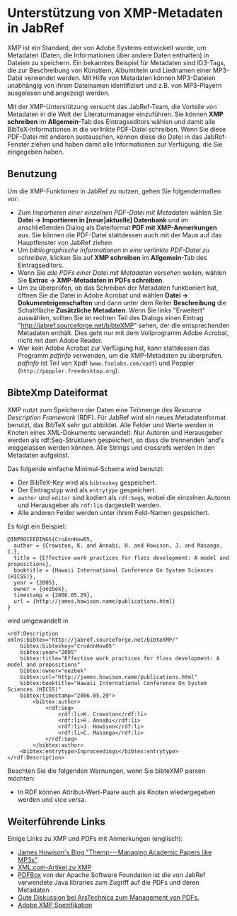# Unterstützung von XMP-Metadaten in JabRef

XMP ist ein Standard, der von Adobe Systems entwickelt wurde, um Metadaten (Daten, die Informationen über andere Daten enthalten) in Dateien zu speichern. Ein bekanntes Beispiel für Metadaten sind ID3-Tags, die zur Beschreibung von Künstlern, Albumtiteln und Liednamen einer MP3-Datei verwendet werden. Mit Hilfe von Metadaten können MP3-Dateien unabhängig von ihrem Dateinamen identifiziert und z.B. von MP3-Playern ausgelesen und angezeigt werden.

Mit der XMP-Unterstützung versucht das JabRef-Team, die Vorteile von Metadaten in die Welt der Literaturmanager einzuführen. Sie können **XMP schreiben** im **Allgemein**-Tab des Eintragseditors wählen und damit alle BibTeX-Informationen in die verlinkte PDF-Datei schreiben. Wenn Sie diese PDF-Datei mit anderen austauschen, können diese die Datei in das JabRef-Fenster ziehen und haben damit alle Informationen zur Verfügung, die Sie eingegeben haben.

## Benutzung

Um die XMP-Funktionen in JabRef zu nutzen, gehen Sie folgendermaßen vor:

-   Zum *Importieren einer einzelnen PDF-Datei mit Metadaten* wählen Sie **Datei -&gt; Importieren in \[neue|aktuelle\] Datenbank** und im anschließenden Dialog als Dateiformat **PDF mit XMP-Anmerkungen** aus. Sie können die PDF-Datei stattdessen auch mit der Maus auf das Hauptfenster von JabRef ziehen.
-   Um *bibliographische Informationen in eine verlinkte PDF-Datei zu schreiben*, klicken Sie auf **XMP schreiben** im **Allgemein**-Tab des Eintragseditors.
-   Wenn Sie *alle PDFs einer Datei mit Metadaten versehen* wollen, wählen Sie **Extras -&gt; XMP-Metadaten in PDFs schreiben**.
-   Um zu überprüfen, ob das Schreiben der Metadaten funktioniert hat, öffnen Sie die Datei in Adobe Acrobat und wählen **Datei -&gt; Dokumenteigenschaften** und dann unter dem Reiter **Beschreibung** die Schaltfläche **Zusätzliche Metadaten**. Wenn Sie links "Erweitert" auswählen, sollten Sie im rechten Teil des Dialogs einen Eintrag "http://jabref.sourceforge.net/bibteXMP" sehen, der die entsprechenden Metadaten enthält. Dies geht nur mit dem Vollprogramm Adobe Acrobat, nicht mit dem Adobe Reader.
-   Wer kein Adobe Acrobat zur Verfügung hat, kann stattdessen das Programm *pdfinfo* verwenden, um die XMP-Metadaten zu überprüfen. *pdfinfo* ist Teil von Xpdf (`www.foolabs.com/xpdf`) und Poppler (`http://poppler.freedesktop.org`).

## BibteXmp Dateiformat

XMP nutzt zum Speichern der Daten eine Teilmenge des *Resource Description Framework* (RDF). Für JabRef wird ein neues Metadatenformat benutzt, das BibTeX sehr gut abbildet. Alle Felder und Werte werden in Knoten eines XML-Dokuments verwandelt. Nur Autoren und Herausgeber werden als rdf:Seq-Strukturen gespeichert, so dass die trennenden 'and's weggelassen werden können. Alle Strings und crossrefs werden in den Metadaten aufgelöst.

Das folgende einfache Minimal-Schema wird benutzt:

-   Der BibTeX-Key wird als `bibtexkey` gespeichert.
-   Der Eintragstyp wird als `entrytype` gespeichert.
-   `author` und `editor` sind kodiert als `rdf:Seq`s, wobei die einzelnen Autoren und Herausgeber als `rdf:li`s dargestellt werden.
-   Alle anderen Felder werden unter ihrem Feld-Namen gespeichert.

Es folgt ein Beispiel:

    @INPROCEEDINGS{CroAnnHow05,
      author = {Crowston, K. and Annabi, H. and Howison, J. and Masango, C.},
      title = {Effective work practices for floss development: A model and propositions},
      booktitle = {Hawaii International Conference On System Sciences (HICSS)},
      year = {2005},
      owner = {oezbek},
      timestamp = {2006.05.29},
      url = {http://james.howison.name/publications.html}
    }

wird umgewandelt in

    <rdf:Description xmlns:bibtex="http://jabref.sourceforge.net/bibteXMP/"
        bibtex:bibtexkey="CroAnnHow05"
        bibtex:year="2005"
        bibtex:title="Effective work practices for floss development: A model and propositions"
        bibtex:owner="oezbek"
        bibtex:url="http://james.howison.name/publications.html"
        bibtex:booktitle="Hawaii International Conference On System Sciences (HICSS)"
        bibtex:timestamp="2006.05.29">
            <bibtex:author>
                <rdf:Seq>
                    <rdf:li>K. Crowston</rdf:li>
                    <rdf:li>H. Annabi</rdf:li>
                    <rdf:li>J. Howison</rdf:li>
                    <rdf:li>C. Masango</rdf:li>
                </rdf:Seq>
            </bibtex:author>
        <bibtex:entrytype>Inproceedings</bibtex:entrytype>
    </rdf:Description>

Beachten Sie die folgenden Warnungen, wenn Sie bibteXMP parsen möchten:

-   In RDF können Attribut-Wert-Paare auch als Knoten wiedergegeben werden und vice versa.

## Weiterführende Links

Einige Links zu XMP und PDFs mit Anmerkungen (englisch):

-   [James Howison's Blog "Themp---Managing Academic Papers like MP3s"](http://freelancepropaganda.com/themp/)
-   [XML.com-Artikel zu XMP](http://www.xml.com/pub/a/2004/09/22/xmp.html)
-   [PDFBox](http://pdfbox.apache.org/) von der Apache Software Foundation ist die von JabRef verwendete Java libraries zum Zugriff auf die PDFs und deren Metadaten
-   [Gute Diskussion bei ArsTechnica zum Management von PDFs.](http://arstechnica.com/civis/viewtopic.php?f=19&t=408429)
-   [Adobe XMP Spezifikation](http://www.adobe.com/content/dam/Adobe/en/devnet/xmp/pdfs/XMPSpecificationPart1.pdf)


